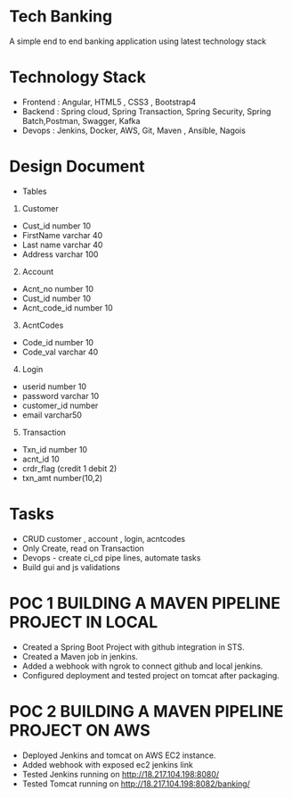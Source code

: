 # Tech Banking
A simple end to end banking application using latest technology stack

# Technology Stack
* Frontend : Angular, HTML5 , CSS3 , Bootstrap4
* Backend : Spring cloud, Spring Transaction, Spring Security, Spring Batch,Postman, Swagger, Kafka
* Devops : Jenkins, Docker, AWS, Git, Maven , Ansible, Nagois

# Design Document

* Tables 

1) Customer 
  * Cust_id number 10
  * FirstName varchar 40
  * Last name varchar 40
  * Address varchar 100
2) Account
  * Acnt_no number 10
  * Cust_id number 10
  * Acnt_code_id number 10
3) AcntCodes
  * Code_id number 10
  * Code_val varchar 40
4) Login
  * userid number 10
  * password varchar 10
  * customer_id number
  * email varchar50
5) Transaction
  * Txn_id number 10
  * acnt_id 10
  * crdr_flag (credit 1 debit 2)
  * txn_amt number(10,2)

# Tasks
 * CRUD customer , account , login, acntcodes
 *  Only  Create, read on Transaction
 * Devops - create ci_cd pipe lines, automate tasks
 * Build gui and js validations 


# POC 1 BUILDING A MAVEN PIPELINE PROJECT IN LOCAL
*  Created a Spring Boot Project with github integration in STS.
*  Created a Maven job in jenkins.
*  Added a webhook with ngrok to connect github and local jenkins.
* Configured deployment and tested project on tomcat after packaging.

# POC 2 BUILDING A MAVEN PIPELINE PROJECT ON AWS
* Deployed Jenkins and tomcat on AWS EC2 instance.
* Added webhook with exposed ec2 jenkins link 
* Tested Jenkins running on http://18.217.104.198:8080/
* Tested Tomcat running on http://18.217.104.198:8082/banking/

